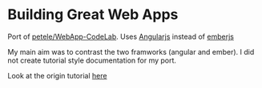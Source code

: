Building Great Web Apps
=======================
Port of [petele/WebApp-CodeLab](https://github.com/petele/WebApp-CodeLab). Uses [Angularjs](http://angularjs.org/) instead of [emberjs](http://emberjs.com/)

My main aim was to contrast the two framworks (angular and ember). I did not create tutorial style documentation for my port. 

Look at the origin tutorial [here](http://petelepage.com/webapp-codelab/)
